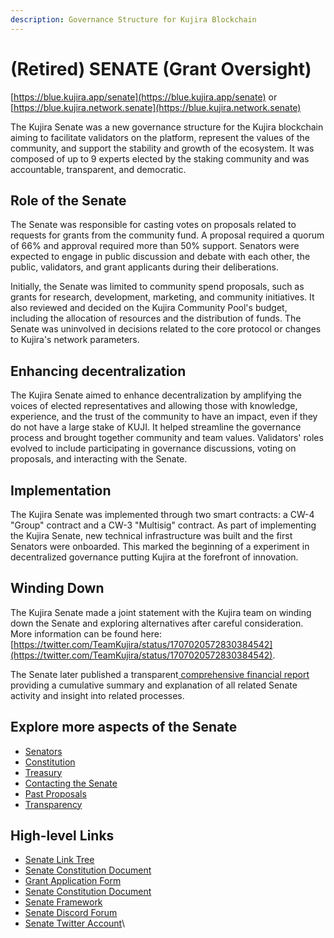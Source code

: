 ```yaml
---
description: Governance Structure for Kujira Blockchain
---
```


# (Retired) SENATE (Grant Oversight)

[https://blue.kujira.app/senate](https://blue.kujira.app/senate) or [https://blue.kujira.network.senate](https://blue.kujira.network.senate)

The Kujira Senate was a new governance structure for the Kujira blockchain aiming to facilitate validators on the platform, represent the values of the community, and support the stability and growth of the ecosystem. It was composed of up to 9 experts elected by the staking community and was accountable, transparent, and democratic.

## Role of the Senate

The Senate was responsible for casting votes on proposals related to requests for grants from the community fund. A proposal required a quorum of 66% and approval required more than 50% support. Senators were expected to engage in public discussion and debate with each other, the public, validators, and grant applicants during their deliberations.

Initially, the Senate was limited to community spend proposals, such as grants for research, development, marketing, and community initiatives. It also reviewed and decided on the Kujira Community Pool's budget, including the allocation of resources and the distribution of funds. The Senate was uninvolved in decisions related to the core protocol or changes to Kujira's network parameters.

## Enhancing decentralization

The Kujira Senate aimed to enhance decentralization by amplifying the voices of elected representatives and allowing those with knowledge, experience, and the trust of the community to have an impact, even if they do not have a large stake of KUJI. It helped streamline the governance process and brought together community and team values. Validators' roles evolved to include participating in governance discussions, voting on proposals, and interacting with the Senate.

## Implementation

The Kujira Senate was implemented through two smart contracts: a CW-4 "Group" contract and a CW-3 "Multisig" contract. As part of implementing the Kujira Senate, new technical infrastructure was built and the first Senators were onboarded. This marked the beginning of a experiment in decentralized governance putting Kujira at the forefront of innovation.&#x20;

## Winding Down

The Kujira Senate made a joint statement with the Kujira team on winding down the Senate and exploring alternatives after careful consideration. More information can be found here: [https://twitter.com/TeamKujira/status/1707020572830384542](https://twitter.com/TeamKujira/status/1707020572830384542).

The Senate later published a transparent[ comprehensive financial report](https://medium.com/team-kujira/senate-financial-activity-a-cumulative-report-be84888ef0f0#d468) providing a cumulative summary and explanation of all related Senate activity and insight into related processes.&#x20;

## Explore more aspects of the Senate

* [Senators](senate/senators.md)
* [Constitution](senate/constitution.md)
* [Treasury](senate/treasury.md)
* [Contacting the Senate](senate/contacting-the-senate.md)
* [Past Proposals](senate/past-senate-proposals.md)
* [Transparency](senate/transparency.md)

## High-level Links

* [Senate Link Tree](https://heather-bandana-e21.notion.site/Links-to-all-the-Senate-documents-ac6e808eb3d3491f94f8450cb9575b1f)
* [Senate Constitution Document](https://heather-bandana-e21.notion.site/Kujira-Senate-Constitution-v0-1-604e5850cfdd41718634e04cf23119fa)
* [Grant Application Form](https://docs.google.com/forms/d/e/1FAIpQLSfHmfZ8R46FOi0d4dMM9-IUnmUyUlc9dB5rqKyoB2Wghs4jAA/viewform)
* [Senate Constitution Document](https://heather-bandana-e21.notion.site/Kujira-Senate-Constitution-v0-1-604e5850cfdd41718634e04cf23119fa)
* [Senate Framework](https://heather-bandana-e21.notion.site/The-Senate-framework-b52b1d888fe649f69361fe1f4809c380)
* [Senate Discord Forum](https://discord.com/channels/970650215801569330/1021059072050597920)
* [Senate Twitter Account](https://twitter.com/KujiraSenate)\

